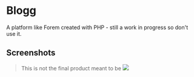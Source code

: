 # Blogg
A platform like Forem created with PHP - still a work in progress so don't use it.

## Screenshots
> This is not the final product meant to be
![](https://user-images.githubusercontent.com/76736580/139532006-793ceeba-ffec-4b0b-ba09-32a16ff4479f.png)
